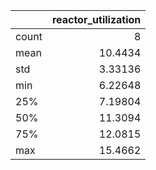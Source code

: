 |       |   reactor\_utilization |
|:------|-----------------------:|
| count |                8       |
| mean  |               10.4434  |
| std   |                3.33136 |
| min   |                6.22648 |
| 25%   |                7.19804 |
| 50%   |               11.3094  |
| 75%   |               12.0815  |
| max   |               15.4662  |

